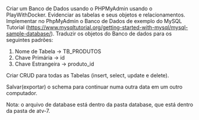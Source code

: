 Criar um Banco de Dados usando o PHPMyAdmin usando o PlayWithDocker. 
Evidenciar as tabelas e seus objetos e relacionamentos.
Implementar no PhpMyAdmin o Banco de Dados de exemplo do MySQL Tutorial (https://www.mysqltutorial.org/getting-started-with-mysql/mysql-sample-database/).
Traduzir os objetos do Banco de dados para os seguintes padrões:
1) Nome de Tabela -> TB_PRODUTOS
2) Chave Primária -> id
3) Chave Estrangeira -> produto_id

Criar CRUD para todas as Tabelas (insert, select, update e delete). 

Salvar(exportar) o schema para continuar numa outra data em um outro computador.

Nota: o arquivo de database está dentro da pasta database, que está dentro da pasta de atv-7.

